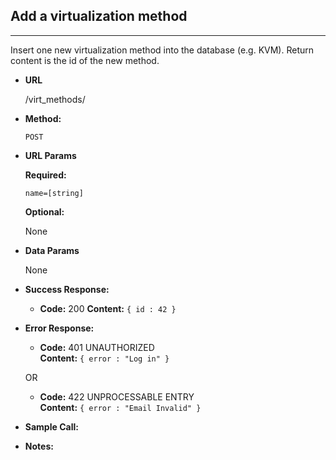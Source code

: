 ## Add a virtualization method
----
  Insert one new virtualization method into the database (e.g. KVM). Return content is the id of the new method.

* **URL**

  /virt_methods/

* **Method:**
  
  `POST`
  
* **URL Params**

   **Required:**
 
   `name=[string]`

   **Optional:**
 
    None

* **Data Params**

    None

* **Success Response:**
  

  * **Code:** 200
    **Content:** `{ id : 42 }`
 
* **Error Response:**


  * **Code:** 401 UNAUTHORIZED <br />
    **Content:** `{ error : "Log in" }`

  OR

  * **Code:** 422 UNPROCESSABLE ENTRY <br />
    **Content:** `{ error : "Email Invalid" }`

* **Sample Call:**


* **Notes:**

